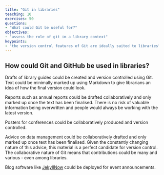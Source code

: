 ```yaml
---
title: "Git in libraries"
teaching: 10
exercises: 50
questions:
- "What could Git be useful for?"
objectives:
- "assess the role of git in a library context"
keypoints:
- "the version control features of Git are ideally suited to libraries"
---
```

## How could Git and GitHub be used in libraries?

Drafts of library guides could be created and version controlled using Git. Text could be minimally marked up using Markdown to give librarians an idea of how the final version could look.

Reports such as annual reports could be drafted collaboratively and only marked up once the text has been finalised. There is no risk of valuable information being overwritten and people would always be working with the latest version.

Posters for conferences could be collaboratively produced and version controlled.

Advice on data management could be collaboratively drafted and only marked up once text has been finalised. Given the constantly changing nature of this advice, this material is a perfect candidate for version control. The collaborative nature of Git means that contributions could be many and various - even among libraries.

Blog software like [JekyllNow](https://github.com/barryclark/jekyll-now) could be deployed for event announcements.  
